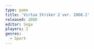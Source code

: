 ```yaml
---
type: game
title: 'Virtua Striker 2 ver. 2000.1'
released: 2000
editor: Sega
players: 2
genres:
  - Sport
---
```

